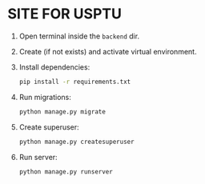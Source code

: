 # SITE FOR USPTU
1. Open terminal inside the `backend` dir.
2. Create (if not exists) and activate virtual environment.
3. Install dependencies:

    ```bash
    pip install -r requirements.txt
    ```

4. Run migrations:

    ```bash
    python manage.py migrate
    ```

5. Create superuser:

    ```bash
    python manage.py createsuperuser
    ```

6. Run server:

    ```bash
    python manage.py runserver
    ```
